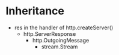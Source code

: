# Inheritance

- res in the handler of http.createServer()
  - http.ServerResponse
    - http.OutgoingMessage
      - stream.Stream